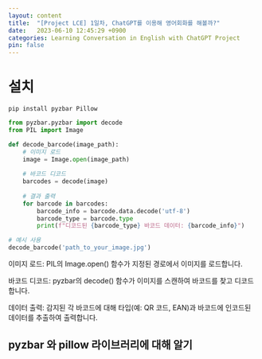 ```yaml
---
layout: content
title:  "[Project LCE] 1일차, ChatGPT를 이용해 영어회화를 해볼까?"
date:   2023-06-10 12:45:29 +0900
categories: Learning Conversation in English with ChatGPT Project
pin: false
---
```





# 설치
```
pip install pyzbar Pillow
```



```python
from pyzbar.pyzbar import decode
from PIL import Image

def decode_barcode(image_path):
    # 이미지 로드
    image = Image.open(image_path)
    
    # 바코드 디코드
    barcodes = decode(image)
    
    # 결과 출력
    for barcode in barcodes:
        barcode_info = barcode.data.decode('utf-8')
        barcode_type = barcode.type
        print(f"디코드된 {barcode_type} 바코드 데이터: {barcode_info}")

# 예시 사용
decode_barcode('path_to_your_image.jpg')
```


이미지 로드: PIL의 Image.open() 함수가 지정된 경로에서 이미지를 로드합니다.

바코드 디코드: pyzbar의 decode() 함수가 이미지를 스캔하여 바코드를 찾고 디코드합니다.

데이터 출력: 감지된 각 바코드에 대해 타입(예: QR 코드, EAN)과 바코드에 인코드된 데이터를 추출하여 출력합니다.


## pyzbar 와 pillow 라이브러리에 대해 알기




